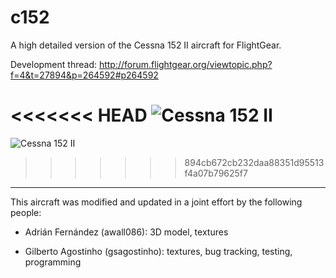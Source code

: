 ﻿c152
====

A high detailed version of the Cessna 152 II aircraft for FlightGear.

Development thread: http://forum.flightgear.org/viewtopic.php?f=4&t=27894&p=264592#p264592

<<<<<<< HEAD
![Cessna 152 II](http://i68.tinypic.com/2cz8vmh.jpg)
=======
![Cessna 152 II](https://i.postimg.cc/KYh80Tbr/fgfs-screen3.png)
>>>>>>> 894cb672cb232daa88351d95513f4a07b79625f7

---

This aircraft was modified and updated in a joint effort by the following people:

* Adrián Fernández (awall086): 3D model, textures

* Gilberto Agostinho (gsagostinho): textures, bug tracking, testing, programming
